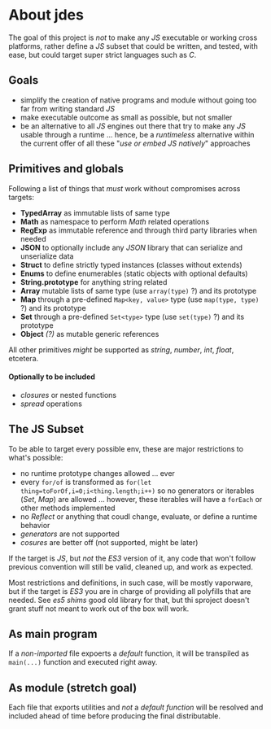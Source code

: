 # About jdes

The goal of this project is *not* to make any *JS* executable or working cross platforms, rather define a *JS* subset that could be written, and tested, with ease, but could target super strict languages such as *C*.

## Goals

  * simplify the creation of native programs and module without going too far from writing standard *JS*
  * make executable outcome as small as possible, but not smaller
  * be an alternative to all *JS* engines out there that try to make any *JS* usable through a runtime ... hence, be a *runtimeless* alternative within the current offer of all these "*use or embed JS natively*" approaches

## Primitives and globals

Following a list of things that *must* work without compromises across targets:

  * **TypedArray** as immutable lists of same type
  * **Math** as namespace to perform *Math* related operations
  * **RegExp** as immutable reference and through third party libraries when needed
  * **JSON** to optionally include any *JSON* library that can serialize and unserialize data
  * **Struct** to define strictly typed instances (classes without extends)
  * **Enums** to define enumerables (static objects with optional defaults)
  * **String.prototype** for anything string related
  * **Array** mutable lists of same type (use `array(type)` ?) and its prototype
  * **Map** through a pre-defined `Map<key, value>` type  (use `map(type, type)` ?) and its prototype
  * **Set** through a pre-defined `Set<type>` type  (use `set(type)` ?) and its prototype
  * **Object** *(?)* as mutable generic references

All other primitives *might* be supported as *string*, *number*, *int*, *float*, etcetera.

#### Optionally to be included

  * *closures* or nested functions
  * *spread* operations

## The JS Subset

To be able to target every possible env, these are major restrictions to what's possible:

  * no runtime prototype changes allowed ... ever
  * every `for/of` is transformed as `for(let thing=toForOf,i=0;i<thing.length;i++)` so no generators or iterables (*Set*, *Map*) are allowed ... however, these iterables will have a `forEach` or other methods implemented
  * no *Reflect* or anything that coudl change, evaluate, or define a runtime behavior
  * *generators* are not supported
  * *cosures* are better off (not supported, might be later)

If the target is *JS*, but *not* the *ES3* version of it, any code that won't follow previous convention will still be valid, cleaned up, and work as expected.

Most restrictions and definitions, in such case, will be mostly vaporware, but if the target is *ES3* you are in charge of providing all polyfills that are needed. See *es5 shims* good old library for that, but thi sproject doesn't grant stuff not meant to work out of the box will work.

## As main program

If a *non-imported* file expoerts a *default* function, it will be transpiled as `main(...)` function and executed right away.

## As module (stretch goal)

Each file that exports utilities and *not* a *default* *function* will be resolved and included ahead of time before producing the final distributable.